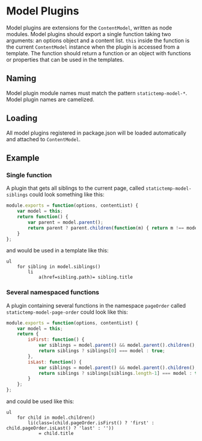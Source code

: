 # Model Plugins

Model plugins are extensions for the `ContentModel`, written as node modules. Model plugins should export a single function taking two arguments: an options object and a content list. `this` inside the function is the current `ContentModel` instance when the plugin is accessed from a template. The function should return a function or an object with functions or properties that can be used in the templates.

## Naming

Model plugin module names must match the pattern `statictemp-model-*`. Model plugin names are camelized.

## Loading

All model plugins registered in package.json will be loaded automatically and attached to `ContentModel`.

## Example

### Single function

A plugin that gets all siblings to the current page, called `statictemp-model-siblings` could look something like this:

```js
module.exports = function(options, contentList) {
    var model = this;
    return function() {
        var parent = model.parent();
        return parent ? parent.children(function(m) { return m !== model }) : [];
    }
};
```

and would be used in a template like this:

```jade
ul
    for sibling in model.siblings()
        li
            a(href=sibling.path)= sibling.title
```

### Several namespaced functions

A plugin containing several functions in the namespace `pageOrder` called  `statictemp-model-page-order` could look like this:

```js
module.exports = function(options, contentList) {
    var model = this;
    return {
        isFirst: function() {
            var siblings = model.parent() && model.parent().children();
            return siblings ? siblings[0] === model : true;
        },
        isLast: function() {
            var siblings = model.parent() && model.parent().children();
            return siblings ? siblings[siblings.length-1] === model : true;
        }
    };
};
```

and could be used like this:

```jade
ul
    for child in model.children()
        li(class=(child.pageOrder.isFirst() ? 'first' : child.pageOrder.isLast() ? 'last' : ''))
            = child.title
```
